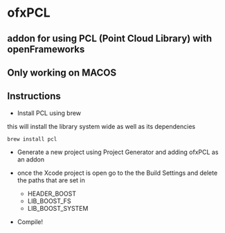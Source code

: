 # ofxPCL
## addon for using PCL (Point Cloud Library) with openFrameworks 

## Only working on MACOS

## Instructions 

* Install PCL using brew

this will install the library system wide as well as its dependencies
```
brew install pcl
```



* Generate a new project using Project Generator and adding ofxPCL as an addon

* once the Xcode project is open go to the the Build Settings and delete the paths that are set in 
    * HEADER_BOOST
    * LIB_BOOST_FS
    * LIB_BOOST_SYSTEM

* Compile!